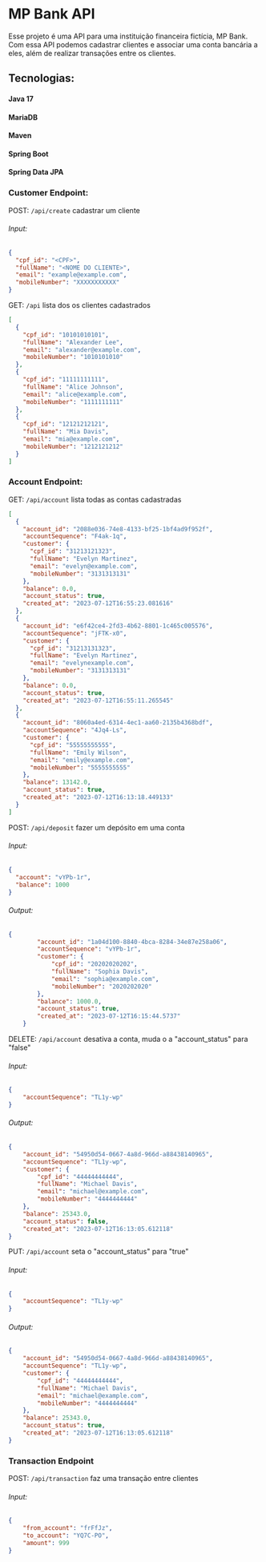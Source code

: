 # MP Bank API

Esse projeto é uma API para uma instituição financeira fictícia, MP Bank. Com essa API podemos cadastrar clientes e associar uma conta bancária a eles, além de realizar transações entre os clientes.

## Tecnologias:

#### Java 17
#### MariaDB
#### Maven
#### Spring Boot
#### Spring Data JPA

### Customer Endpoint:

POST: ``/api/create`` cadastrar um cliente
###### Input:
```json
{
  "cpf_id": "<CPF>",
  "fullName": "<NOME DO CLIENTE>",
  "email": "example@example.com",
  "mobileNumber": "XXXXXXXXXXX"
}
```

GET: ``/api`` lista dos os clientes cadastrados
```json
[
  {
    "cpf_id": "10101010101",
    "fullName": "Alexander Lee",
    "email": "alexander@example.com",
    "mobileNumber": "1010101010"
  },
  {
    "cpf_id": "11111111111",
    "fullName": "Alice Johnson",
    "email": "alice@example.com",
    "mobileNumber": "1111111111"
  },
  {
    "cpf_id": "12121212121",
    "fullName": "Mia Davis",
    "email": "mia@example.com",
    "mobileNumber": "1212121212"
  }
]
```

### Account Endpoint:
GET: ``/api/account`` lista todas as contas cadastradas
```json
[
  {
    "account_id": "2088e036-74e8-4133-bf25-1bf4ad9f952f",
    "accountSequence": "F4ak-1q",
    "customer": {
      "cpf_id": "31213121323",
      "fullName": "Evelyn Martinez",
      "email": "evelyn@example.com",
      "mobileNumber": "3131313131"
    },
    "balance": 0.0,
    "account_status": true,
    "created_at": "2023-07-12T16:55:23.081616"
  },
  {
    "account_id": "e6f42ce4-2fd3-4b62-8801-1c465c005576",
    "accountSequence": "jFTK-x0",
    "customer": {
      "cpf_id": "31213131323",
      "fullName": "Evelyn Martinez",
      "email": "evelynexample.com",
      "mobileNumber": "3131313131"
    },
    "balance": 0.0,
    "account_status": true,
    "created_at": "2023-07-12T16:55:11.265545"
  },
  {
    "account_id": "8060a4ed-6314-4ec1-aa60-2135b4368bdf",
    "accountSequence": "4Jq4-Ls",
    "customer": {
      "cpf_id": "55555555555",
      "fullName": "Emily Wilson",
      "email": "emily@example.com",
      "mobileNumber": "5555555555"
    },
    "balance": 13142.0,
    "account_status": true,
    "created_at": "2023-07-12T16:13:18.449133"
  }
]
```
POST: ``/api/deposit`` fazer um depósito em uma conta
###### Input:
```json
{
  "account": "vYPb-1r",
  "balance": 1000
}
```
###### Output:
```json
{
        "account_id": "1a04d100-8840-4bca-8284-34e87e258a06",
        "accountSequence": "vYPb-1r",
        "customer": {
            "cpf_id": "20202020202",
            "fullName": "Sophia Davis",
            "email": "sophia@example.com",
            "mobileNumber": "2020202020"
        },
        "balance": 1000.0,
        "account_status": true,
        "created_at": "2023-07-12T16:15:44.5737"
    }
```

DELETE: ``/api/account`` desativa a conta, muda o a "account_status" para "false"
###### Input:
```json
{
    "accountSequence": "TL1y-wp"
}
```
###### Output:
```json
{
    "account_id": "54950d54-0667-4a8d-966d-a88438140965",
    "accountSequence": "TL1y-wp",
    "customer": {
        "cpf_id": "44444444444",
        "fullName": "Michael Davis",
        "email": "michael@example.com",
        "mobileNumber": "4444444444"
    },
    "balance": 25343.0,
    "account_status": false,
    "created_at": "2023-07-12T16:13:05.612118"
}
```

PUT: ``/api/account`` seta o "account_status" para "true"
###### Input:
```json
{
    "accountSequence": "TL1y-wp"
}
```
###### Output:
```json
{
    "account_id": "54950d54-0667-4a8d-966d-a88438140965",
    "accountSequence": "TL1y-wp",
    "customer": {
        "cpf_id": "44444444444",
        "fullName": "Michael Davis",
        "email": "michael@example.com",
        "mobileNumber": "4444444444"
    },
    "balance": 25343.0,
    "account_status": true,
    "created_at": "2023-07-12T16:13:05.612118"
}
```

### Transaction Endpoint
POST: ``/api/transaction`` faz uma transação entre clientes
###### Input:
```json
{
    "from_account": "frFfJz",
    "to_account": "YQ7C-PO",
    "amount": 999
}
```

